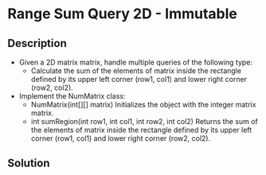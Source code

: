 # Range Sum Query 2D - Immutable

## Description

* Given a 2D matrix matrix, handle multiple queries of the following type:
  * Calculate the sum of the elements of matrix inside the rectangle defined by its upper left corner (row1, col1) and lower right corner (row2, col2).
* Implement the NumMatrix class:
  * NumMatrix(int[][] matrix) Initializes the object with the integer matrix matrix.
  * int sumRegion(int row1, int col1, int row2, int col2) Returns the sum of the elements of matrix inside the rectangle defined by its upper left corner (row1, col1) and lower right corner (row2, col2).

## Solution
